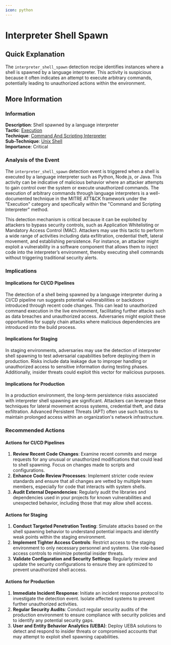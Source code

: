 ```yaml
---
icon: python
---
```


# Interpreter Shell Spawn

## Quick Explanation

The `interpreter_shell_spawn` detection recipe identifies instances where a shell is spawned by a language interpreter. This activity is suspicious because it often indicates an attempt to execute arbitrary commands, potentially leading to unauthorized actions within the environment.

## More Information

### Information

**Description**: Shell spawned by a language interpreter  
**Tactic**: [Execution](https://jibril.garnet.ai/mitre/mitre/ta0002)  
**Technique**: [Command And Scripting Interpreter](https://jibril.garnet.ai/mitre/mitre/ta0002/t1059)  
**Sub-Technique**: [Unix Shell](https://jibril.garnet.ai/mitre/mitre/ta0002/t1059/t1059.004)  
**Importance**: Critical

### Analysis of the Event

The `interpreter_shell_spawn` detection event is triggered when a shell is executed by a language interpreter such as Python, Node.js, or Java. This activity can be indicative of malicious behavior where an attacker attempts to gain control over the system or execute unauthorized commands. The execution of arbitrary commands through language interpreters is a well-documented technique in the MITRE ATT\&CK framework under the "Execution" category and specifically within the "Command and Scripting Interpreter" method.

This detection mechanism is critical because it can be exploited by attackers to bypass security controls, such as Application Whitelisting or Mandatory Access Control (MAC). Attackers may use this tactic to perform a wide range of activities including data exfiltration, credential theft, lateral movement, and establishing persistence. For instance, an attacker might exploit a vulnerability in a software component that allows them to inject code into the interpreter’s environment, thereby executing shell commands without triggering traditional security alerts.

### Implications

#### Implications for CI/CD Pipelines

The detection of a shell being spawned by a language interpreter during a CI/CD pipeline run suggests potential vulnerabilities or backdoors introduced through recent code changes. This can lead to unauthorized command execution in the live environment, facilitating further attacks such as data breaches and unauthorized access. Adversaries might exploit these opportunities for supply chain attacks where malicious dependencies are introduced into the build process.

#### Implications for Staging

In staging environments, adversaries may use the detection of interpreter shell spawning to test adversarial capabilities before deploying them in production. Risks include data leakage due to improper handling or unauthorized access to sensitive information during testing phases. Additionally, insider threats could exploit this vector for malicious purposes.

#### Implications for Production

In a production environment, the long-term persistence risks associated with interpreter shell spawning are significant. Attackers can leverage these techniques for lateral movement across systems, credential theft, and data exfiltration. Advanced Persistent Threats (APT) often use such tactics to maintain prolonged access within an organization's network infrastructure.

### Recommended Actions

#### Actions for CI/CD Pipelines

1. **Review Recent Code Changes**: Examine recent commits and merge requests for any unusual or unauthorized modifications that could lead to shell spawning. Focus on changes made to scripts and configurations.
2. **Enhance Code Review Processes**: Implement stricter code review standards and ensure that all changes are vetted by multiple team members, especially for code that interacts with system shells.
3. **Audit External Dependencies**: Regularly audit the libraries and dependencies used in your projects for known vulnerabilities and unexpected behavior, including those that may allow shell access.

#### Actions for Staging

1. **Conduct Targeted Penetration Testing**: Simulate attacks based on the shell spawning behavior to understand potential impacts and identify weak points within the staging environment.
2. **Implement Tighter Access Controls**: Restrict access to the staging environment to only necessary personnel and systems. Use role-based access controls to minimize potential insider threats.
3. **Validate Configuration and Security Settings**: Regularly review and update the security configurations to ensure they are optimized to prevent unauthorized shell access.

#### Actions for Production

1. **Immediate Incident Response**: Initiate an incident response protocol to investigate the detection event. Isolate affected systems to prevent further unauthorized activities.
2. **Regular Security Audits**: Conduct regular security audits of the production environment to ensure compliance with security policies and to identify any potential security gaps.
3. **User and Entity Behavior Analytics (UEBA)**: Deploy UEBA solutions to detect and respond to insider threats or compromised accounts that may attempt to exploit shell spawning capabilities.
